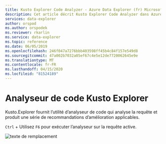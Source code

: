 ```yaml
---
title: Kusto Explorer Code Analyzer - Azure Data Explorer (fr) Microsoft Docs
description: Cet article décrit Kusto Explorer Code Analyzer dans Azure Data Explorer.
services: data-explorer
author: orspod
ms.author: orspodek
ms.reviewer: rkarlin
ms.service: data-explorer
ms.topic: reference
ms.date: 06/05/2019
ms.openlocfilehash: 246f047a7276bbb403598ff45b4c84f157e549d8
ms.sourcegitcommit: 47a002b7032a05ef67c4e5e12de7720062645e9e
ms.translationtype: MT
ms.contentlocale: fr-FR
ms.lasthandoff: 04/15/2020
ms.locfileid: "81524189"
---
```

# <a name="kusto-explorer-code-analyzer"></a>Analyseur de code Kusto Explorer

Kusto.Explorer fournit l’utilité d’analyseur de code qui analyse la requête et produit une série de recommandations d’amélioration applicables. 

`Ctrl` + Utilisez `F6` pour exécuter l’analyseur sur la requête active.

![texte de remplacement](./Images/KustoTools-KustoExplorer/ke-codeanalyze.gif "code-analyseur-référence")